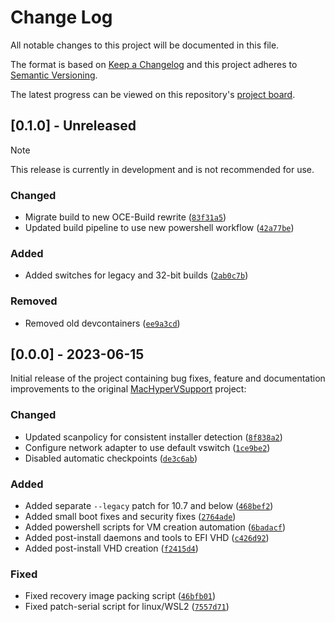 # Change Log
All notable changes to this project will be documented in this file.
 
The format is based on [Keep a Changelog](http://keepachangelog.com/)
and this project adheres to [Semantic Versioning](http://semver.org/).

The latest progress can be viewed on this repository's [project board](#).

## [0.1.0] - Unreleased

> [!NOTE]
> This release is currently in development and is not recommended for use.

### Changed
- Migrate build to new OCE-Build rewrite ([`83f31a5`](https://github.com/Qonfused/OSX-Hyper-V/pull/4/commits/83f31a53f26d0d3451ffc9215564bc8e156cb8cb))
- Updated build pipeline to use new powershell workflow ([`42a77be`](https://github.com/Qonfused/OSX-Hyper-V/pull/4/commits/42a77be235c4bccccf6664708b5547bd68008147))

### Added
- Added switches for legacy and 32-bit builds ([`2ab0c7b`](https://github.com/Qonfused/OSX-Hyper-V/pull/4/commits/2ab0c7b2b214886be6c2cc6da0595e4ff1e08b2a))

### Removed
- Removed old devcontainers ([`ee9a3cd`](https://github.com/Qonfused/OSX-Hyper-V/pull/4/commits/ee9a3cdcae8bf1322502705bc39f43429db2da13))

## [0.0.0] - 2023-06-15

Initial release of the project containing bug fixes, feature and documentation improvements to the original [MacHyperVSupport](https://github.com/acidanthera/MacHyperVSupport) project:

### Changed
- Updated scanpolicy for consistent installer detection ([`8f838a2`](https://github.com/Qonfused/OSX-Hyper-V/commit/8f838a2342af58ccc568ac590f850df6771c6eb9))
- Configure network adapter to use default vswitch ([`1ce9be2`](https://github.com/Qonfused/OSX-Hyper-V/commit/1ce9be20a0e7f2a1a7980b5c9f80003bf228c9b9))
- Disabled automatic checkpoints ([`de3c6ab`](https://github.com/Qonfused/OSX-Hyper-V/commit/de3c6ab29b2b9903c1e2281f6b1d8a6fe98373a8))

### Added
- Added separate `--legacy` patch for 10.7 and below ([`468bef2`](https://github.com/Qonfused/OSX-Hyper-V/commit/468bef2c552e661982de3c7cb8091a1ddd9fd495))
- Added small boot fixes and security fixes ([`2764ade`](https://github.com/Qonfused/OSX-Hyper-V/commit/2764ade116b944e8b8ace6dbf183609356d8c02e))
- Added powershell scripts for VM creation automation ([`6badacf`](https://github.com/Qonfused/OSX-Hyper-V/commit/6badacfccf32c3a818fe5ea61eddbad04c8d9738))
- Added post-install daemons and tools to EFI VHD ([`c426d92`](https://github.com/Qonfused/OSX-Hyper-V/commit/c426d928ba7d2afe4bee16b8c56244668d9fec2b))
- Added post-install VHD creation ([`f2415d4`](https://github.com/Qonfused/OSX-Hyper-V/commit/f2415d41160f79d66591fe4dda1532aa92b6c9c0))

### Fixed
- Fixed recovery image packing script ([`46bfb01`](https://github.com/Qonfused/OSX-Hyper-V/commit/46bfb01c4c38abc0a75f3d5ae410184538754c6a))
- Fixed patch-serial script for linux/WSL2 ([`7557d71`](https://github.com/Qonfused/OSX-Hyper-V/commit/7557d713a5a0551ccd5ac0c40fc0356a1cac1dc5))
